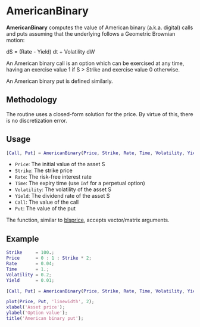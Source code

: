 # AmericanBinary

**AmericanBinary** computes the value of American binary (a.k.a. digital) calls and puts assuming that the underlying follows a Geometric Brownian motion:

dS = (Rate - Yield) dt + Volatility dW

An American binary call is an option which can be exercised at any time, having an exercise value 1 if S > Strike and exercise value 0 otherwise.

An American binary put is defined similarly.

## Methodology

The routine uses a closed-form solution for the price. By virtue of this, there is no discretization error.

## Usage

```matlab
[Call, Put] = AmericanBinary(Price, Strike, Rate, Time, Volatility, Yield)
```

 * ```Price```: The initial value of the asset S
 * ```Strike```: The strike price
 * ```Rate```: The risk-free interest rate
 * ```Time```: The expiry time (use ```Inf``` for a perpetual option)
 * ```Volatility```: The volatility of the asset S
 * ```Yield```: The dividend rate of the asset S
 * ```Call```: The value of the call
 * ```Put```: The value of the put

The function, similar to [blsprice](https://www.mathworks.com/help/finance/blsprice.html), accepts vector/matrix arguments.

## Example

```matlab
Strike     = 100.;
Price      = 0 : 1 : Strike * 2;
Rate       = 0.04;
Time       = 1.;
Volatility = 0.2;
Yield      = 0.01;

[Call, Put] = AmericanBinary(Price, Strike, Rate, Time, Volatility, Yield);

plot(Price, Put, 'linewidth', 2);
xlabel('Asset price');
ylabel('Option value');
title('American binary put');
```